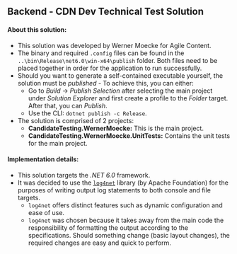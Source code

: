 ## Backend - CDN Dev Technical Test Solution
#### About this solution:
- This solution was developed by Werner Moecke for Agile Content.
- The binary and required `.config` files can be found in the `..\bin\Release\net6.0\win-x64\publish` folder. Both files need to be placed together in order for the application to run successfully.
- Should you want to generate a self-contained executable yourself, the solution must be *published* - To achieve this, you can either:
    - Go to *Build* -> *Publish Selection* after selecting the main project under *Solution Explorer* and first create a profile to the *Folder* target. After that, you can *Publish*.
    - Use the CLI: `dotnet publish -c Release`.
- The solution is comprised of 2 projects:
    - **CandidateTesting.WernerMoecke:** This is the main project.
    - **CandidateTesting.WernerMoecke.UnitTests:** Contains the unit tests for the main project.

#### Implementation details:
- This solution targets the *.NET 6.0* framework.
- It was decided to use the [`log4net`](https://logging.apache.org/log4net/) library (by Apache Foundation) for the purposes of writing output log statements to both console and file targets.
    - `log4net` offers distinct features such as dynamic configuration and ease of use.
    - `log4net` was chosen because it takes away from the main code the responsibility of formatting the output according to the specifications. Should something change (basic layout changes), the required changes are easy and quick to perform.
